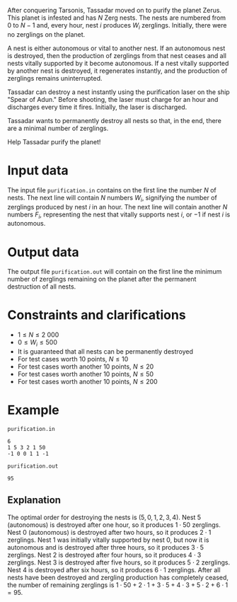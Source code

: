 After conquering Tarsonis, Tassadar moved on to purify the planet Zerus. This planet is infested and has $N$ Zerg nests. The nests are numbered from $0$ to $N - 1$ and, every hour, nest $i$ produces $W_i$ zerglings. Initially, there were no zerglings on the planet.

A nest is either autonomous or vital to another nest. If an autonomous nest is destroyed, then the production of zerglings from that nest ceases and all nests vitally supported by it become autonomous. If a nest vitally supported by another nest is destroyed, it regenerates instantly, and the production of zerglings remains uninterrupted.

Tassadar can destroy a nest instantly using the purification laser on the ship "Spear of Adun." Before shooting, the laser must charge for an hour and discharges every time it fires. Initially, the laser is discharged.

Tassadar wants to permanently destroy all nests so that, in the end, there are a minimal number of zerglings.

Help Tassadar purify the planet!

# Input data

The input file `purification.in` contains on the first line the number $N$ of nests. The next line will contain $N$ numbers $W_i$, signifying the number of zerglings produced by nest $i$ in an hour. The next line will contain another $N$ numbers $F_i$, representing the nest that vitally supports nest $i$, or $-1$ if nest $i$ is autonomous.

# Output data

The output file `purification.out` will contain on the first line the minimum number of zerglings remaining on the planet after the permanent destruction of all nests.

# Constraints and clarifications

* $1 \leq N \leq 2\ 000$
* $0 \leq W_i \leq 500$
* It is guaranteed that all nests can be permanently destroyed
* For test cases worth $10$ points, $N \leq 10$
* For test cases worth another $10$ points, $N \leq 20$
* For test cases worth another $10$ points, $N \leq 50$
* For test cases worth another $10$ points, $N \leq 200$

# Example

`purification.in`
```
6
1 5 3 2 1 50
-1 0 0 1 1 -1
```

`purification.out`
```
95
```

## Explanation

The optimal order for destroying the nests is $(5, 0, 1, 2, 3, 4)$. Nest $5$ (autonomous) is destroyed after one hour, so it produces $1 \cdot 50$ zerglings. Nest $0$ (autonomous) is destroyed after two hours, so it produces $2 \cdot 1$ zerglings. Nest $1$ was initially vitally supported by nest $0$, but now it is autonomous and is destroyed after three hours, so it produces $3 \cdot 5$ zerglings. Nest $2$ is destroyed after four hours, so it produces $4 \cdot 3$ zerglings. Nest $3$ is destroyed after five hours, so it produces $5 \cdot 2$ zerglings. Nest $4$ is destroyed after six hours, so it produces $6 \cdot 1$ zerglings. After all nests have been destroyed and zergling production has completely ceased, the number of remaining zerglings is $1 \cdot 50 + 2 \cdot 1 + 3 \cdot 5 + 4 \cdot 3 + 5 \cdot 2 + 6 \cdot 1 = 95$.
